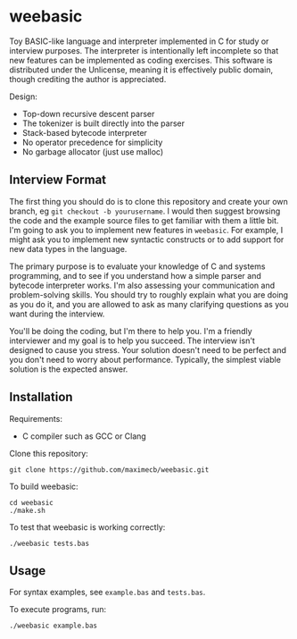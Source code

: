 # weebasic

Toy BASIC-like language and interpreter implemented in C for study or interview purposes. The interpreter is intentionally left incomplete so that new features can be implemented as coding exercises. This software is distributed under the Unlicense, meaning it is effectively public domain, though crediting the author is appreciated.

Design:
- Top-down recursive descent parser
- The tokenizer is built directly into the parser
- Stack-based bytecode interpreter
- No operator precedence for simplicity
- No garbage allocator (just use malloc)

## Interview Format

The first thing you should do is to clone this repository and create your own branch, eg `git checkout -b yourusername`.
I would then suggest browsing the code and the example source files to get familiar with them a little bit.
I'm going to ask you to implement new features in `weebasic`. For example, I might ask you to implement new syntactic
constructs or to add support for new data types in the language.

The primary purpose is to evaluate your knowledge
of C and systems programming, and to see if you understand how a simple parser and bytecode interpreter works.
I'm also assessing your communication and problem-solving skills. You should try to roughly explain what you are doing
as you do it, and you are allowed to ask as many clarifying questions as you want during the interview.

You'll be doing the coding, but I'm there to help you.
I'm a friendly interviewer and my goal is to help you succeed. The interview isn't designed to cause you stress.
Your solution doesn't need to be
perfect and you don't need to worry about performance. Typically, the simplest viable solution is the expected answer.

## Installation

Requirements:
- C compiler such as GCC or Clang

Clone this repository:
```
git clone https://github.com/maximecb/weebasic.git
```

To build weebasic:

```
cd weebasic
./make.sh
```

To test that weebasic is working correctly:

```
./weebasic tests.bas
```

## Usage

For syntax examples, see `example.bas` and `tests.bas`.


To execute programs, run:

```
./weebasic example.bas
```

